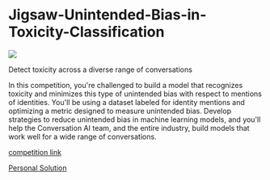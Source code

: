 # Jigsaw-Unintended-Bias-in-Toxicity-Classification

![](https://storage.googleapis.com/kaggle-media/competitions/jigsaw/003-avatar.png)

Detect toxicity across a diverse range of conversations

In this competition, you're challenged to build a model that recognizes toxicity and minimizes this type of unintended bias with respect to mentions of identities. You'll be using a dataset labeled for identity mentions and optimizing a metric designed to measure unintended bias. Develop strategies to reduce unintended bias in machine learning models, and you'll help the Conversation AI team, and the entire industry, build models that work well for a wide range of conversations.

[competition link](https://www.kaggle.com/c/jigsaw-unintended-bias-in-toxicity-classification)

[Personal Solution](https://www.kaggle.com/praxitelisk/jigsaw-toxicity-classification-eda-dl-keras-lstm)
